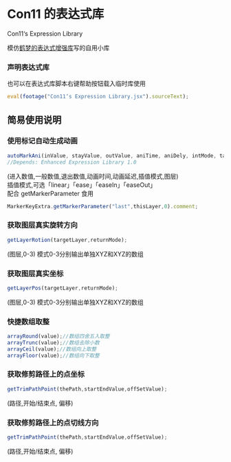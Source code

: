 # Con11 的表达式库
Con11‘s Expression Library

模仿[鹤梦的表达式增强库](https://github.com/dreamstring/After-Effects-Enhanced-Expression)写的自用小库

### 声明表达式库
也可以在表达式库脚本右键帮助按钮载入临时库使用
```javascript
eval(footage("Con11‘s Expression Library.jsx").sourceText);
```
## 简易使用说明
### 使用标记自动生成动画
```javascript
autoMarkAni(inValue, stayValue, outValue, aniTime, aniDely, intMode, targetlayer);
//Depends: Enhanced Expression Library 1.0
```
(进入数值,一般数值,退出数值,动画时间,动画延迟,插值模式,图层)  
插值模式,可选「linear」「ease」「easeIn」「easeOut」  
配合 getMarkerParameter 食用
```javascript
MarkerKeyExtra.getMarkerParameter("last",thisLayer,0).comment;
```

### 获取图层真实旋转方向 
```javascript
getLayerRotion(targetLayer,returnMode);
```
(图层,0-3) 模式0-3分别输出单独XYZ和XYZ的数组

### 获取图层真实坐标
```javascript
getLayerPos(targetLayer,returnMode);
```
(图层,0-3) 模式0-3分别输出单独XYZ和XYZ的数组

### 快捷数组取整
```javascript
arrayRound(value);//数组四舍五入取整
arrayTrunc(value);//数组去除小数
arrayCeil(value);//数组向上取整
arrayFloor(value);//数组向下取整
```
### 获取修剪路径上的点坐标
```javascript
getTrimPathPoint(thePath,startEndValue,offSetValue);
```
(路径,开始/结束点, 偏移)

### 获取修剪路径上的点切线方向
```javascript
getTrimPathPoint(thePath,startEndValue,offSetValue);
```
(路径,开始/结束点, 偏移)
